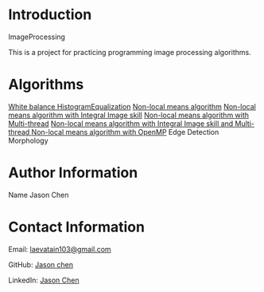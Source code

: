 
# Introduction

ImageProcessing

This is a project for practicing programming image processing algorithms.

# **Algorithms**
[White balance ](https://github.com/jasonchenwork/ImageProcessing/blob/main/md/whitebalance.md)
[HistogramEqualization](https://github.com/jasonchenwork/ImageProcessing/blob/main/md/Histogramequalization.md)
[Non-local means algorithm](https://github.com/jasonchenwork/ImageProcessing/blob/main/md/NLM.md)
[Non-local means algorithm with Integral Image skill](https://github.com/jasonchenwork/ImageProcessing/blob/main/md/NLMwithintegrallmage.md)
[Non-local means algorithm with Multi-thread](https://github.com/jasonchenwork/ImageProcessing/blob/main/md/NLMwiththread.md)
[ Non-local means algorithm with Integral Image skill and Multi-thread ](https://github.com/jasonchenwork/ImageProcessing/blob/main/md/NLMwithintegrallmagethread.md)
[Non-local means algorithm with OpenMP](https://github.com/jasonchenwork/ImageProcessing/blob/main/md/NLMwithintegrallmageopenmp.md)
Edge Detection
Morphology


# **Author Information**
Name
Jason Chen
  
# **Contact Information**

Email: <laevatain103@gmail.com>

GitHub: [Jason chen](https://github.com/jasonchenwork)

LinkedIn: [Jason Chen](https://www.linkedin.com/in/tsungchun-chen-996729186/)
